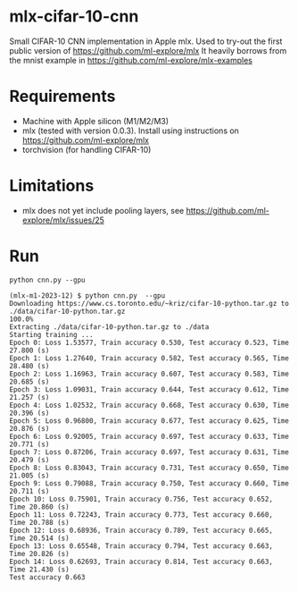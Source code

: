 # mlx-cifar-10-cnn
Small CIFAR-10 CNN implementation in Apple mlx. Used to try-out the first public version of https://github.com/ml-explore/mlx
It heavily borrows from the mnist example in https://github.com/ml-explore/mlx-examples

# Requirements
* Machine with Apple silicon (M1/M2/M3)
* mlx (tested with version 0.0.3). Install using instructions on https://github.com/ml-explore/mlx
* torchvision (for handling CIFAR-10)

# Limitations
* mlx does not yet include pooling layers, see https://github.com/ml-explore/mlx/issues/25

# Run
`python cnn.py --gpu`

```
(mlx-m1-2023-12) $ python cnn.py  --gpu
Downloading https://www.cs.toronto.edu/~kriz/cifar-10-python.tar.gz to ./data/cifar-10-python.tar.gz
100.0%
Extracting ./data/cifar-10-python.tar.gz to ./data
Starting training ...
Epoch 0: Loss 1.53577, Train accuracy 0.530, Test accuracy 0.523, Time 27.800 (s)
Epoch 1: Loss 1.27640, Train accuracy 0.582, Test accuracy 0.565, Time 28.480 (s)
Epoch 2: Loss 1.16963, Train accuracy 0.607, Test accuracy 0.583, Time 20.685 (s)
Epoch 3: Loss 1.09031, Train accuracy 0.644, Test accuracy 0.612, Time 21.257 (s)
Epoch 4: Loss 1.02532, Train accuracy 0.668, Test accuracy 0.630, Time 20.396 (s)
Epoch 5: Loss 0.96800, Train accuracy 0.677, Test accuracy 0.625, Time 20.876 (s)
Epoch 6: Loss 0.92005, Train accuracy 0.697, Test accuracy 0.633, Time 20.771 (s)
Epoch 7: Loss 0.87206, Train accuracy 0.697, Test accuracy 0.631, Time 20.479 (s)
Epoch 8: Loss 0.83043, Train accuracy 0.731, Test accuracy 0.650, Time 21.005 (s)
Epoch 9: Loss 0.79088, Train accuracy 0.750, Test accuracy 0.660, Time 20.711 (s)
Epoch 10: Loss 0.75901, Train accuracy 0.756, Test accuracy 0.652, Time 20.860 (s)
Epoch 11: Loss 0.72243, Train accuracy 0.773, Test accuracy 0.660, Time 20.788 (s)
Epoch 12: Loss 0.68936, Train accuracy 0.789, Test accuracy 0.665, Time 20.514 (s)
Epoch 13: Loss 0.65548, Train accuracy 0.794, Test accuracy 0.663, Time 20.826 (s)
Epoch 14: Loss 0.62693, Train accuracy 0.814, Test accuracy 0.663, Time 21.430 (s)
Test accuracy 0.663
```
